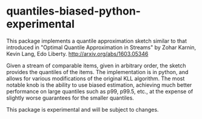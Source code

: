 # quantiles-biased-python-experimental

This package implements a quantile approximation sketch similar to that introduced in "Optimal Quantile Approximation in Streams" by Zohar Karnin, Kevin Lang, Edo Liberty.
http://arxiv.org/abs/1603.05346

Given a stream of comparable items, given in arbitrary order, the sketch provides the quantiles of the items. The implementation is in python, and allows for various modifications of the original
KLL algorithm. The most notable knob is the ability to use biased estimation, achieving much better performance on large quantiles such as p99, p99.5, etc., at the expense of slightly worse guarantees 
for the smaller quantiles.

This package is experimental and will be subject to changes.



